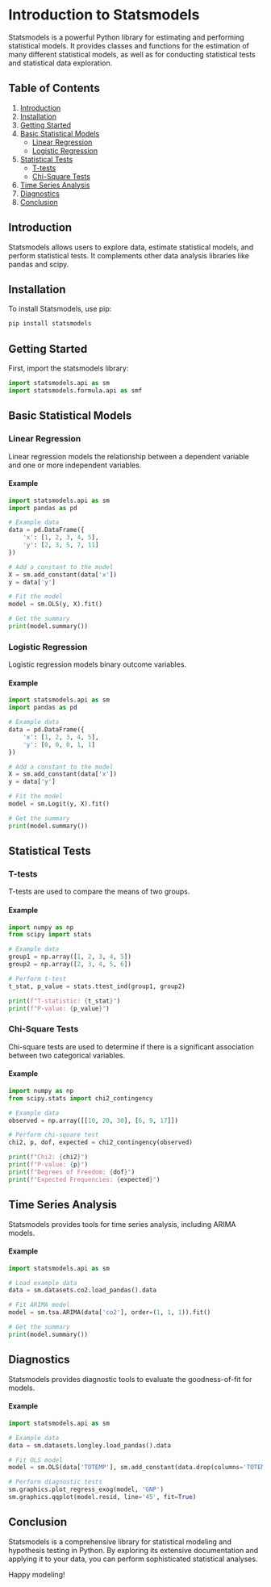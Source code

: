 
# Introduction to Statsmodels

Statsmodels is a powerful Python library for estimating and performing statistical models. It provides classes and functions for the estimation of many different statistical models, as well as for conducting statistical tests and statistical data exploration.

## Table of Contents
1. [Introduction](#introduction)
2. [Installation](#installation)
3. [Getting Started](#getting-started)
4. [Basic Statistical Models](#basic-statistical-models)
   - [Linear Regression](#linear-regression)
   - [Logistic Regression](#logistic-regression)
5. [Statistical Tests](#statistical-tests)
   - [T-tests](#t-tests)
   - [Chi-Square Tests](#chi-square-tests)
6. [Time Series Analysis](#time-series-analysis)
7. [Diagnostics](#diagnostics)
8. [Conclusion](#conclusion)

## Introduction

Statsmodels allows users to explore data, estimate statistical models, and perform statistical tests. It complements other data analysis libraries like pandas and scipy.

## Installation

To install Statsmodels, use pip:

```sh
pip install statsmodels
```

## Getting Started

First, import the statsmodels library:

```python
import statsmodels.api as sm
import statsmodels.formula.api as smf
```

## Basic Statistical Models

### Linear Regression

Linear regression models the relationship between a dependent variable and one or more independent variables.

#### Example

```python
import statsmodels.api as sm
import pandas as pd

# Example data
data = pd.DataFrame({
    'x': [1, 2, 3, 4, 5],
    'y': [2, 3, 5, 7, 11]
})

# Add a constant to the model
X = sm.add_constant(data['x'])
y = data['y']

# Fit the model
model = sm.OLS(y, X).fit()

# Get the summary
print(model.summary())
```

### Logistic Regression

Logistic regression models binary outcome variables.

#### Example

```python
import statsmodels.api as sm
import pandas as pd

# Example data
data = pd.DataFrame({
    'x': [1, 2, 3, 4, 5],
    'y': [0, 0, 0, 1, 1]
})

# Add a constant to the model
X = sm.add_constant(data['x'])
y = data['y']

# Fit the model
model = sm.Logit(y, X).fit()

# Get the summary
print(model.summary())
```

## Statistical Tests

### T-tests

T-tests are used to compare the means of two groups.

#### Example

```python
import numpy as np
from scipy import stats

# Example data
group1 = np.array([1, 2, 3, 4, 5])
group2 = np.array([2, 3, 4, 5, 6])

# Perform t-test
t_stat, p_value = stats.ttest_ind(group1, group2)

print(f"T-statistic: {t_stat}")
print(f"P-value: {p_value}")
```

### Chi-Square Tests

Chi-square tests are used to determine if there is a significant association between two categorical variables.

#### Example

```python
import numpy as np
from scipy.stats import chi2_contingency

# Example data
observed = np.array([[10, 20, 30], [6, 9, 17]])

# Perform chi-square test
chi2, p, dof, expected = chi2_contingency(observed)

print(f"Chi2: {chi2}")
print(f"P-value: {p}")
print(f"Degrees of Freedom: {dof}")
print(f"Expected Frequencies: {expected}")
```

## Time Series Analysis

Statsmodels provides tools for time series analysis, including ARIMA models.

#### Example

```python
import statsmodels.api as sm

# Load example data
data = sm.datasets.co2.load_pandas().data

# Fit ARIMA model
model = sm.tsa.ARIMA(data['co2'], order=(1, 1, 1)).fit()

# Get the summary
print(model.summary())
```

## Diagnostics

Statsmodels provides diagnostic tools to evaluate the goodness-of-fit for models.

#### Example

```python
import statsmodels.api as sm

# Example data
data = sm.datasets.longley.load_pandas().data

# Fit OLS model
model = sm.OLS(data['TOTEMP'], sm.add_constant(data.drop(columns='TOTEMP'))).fit()

# Perform diagnostic tests
sm.graphics.plot_regress_exog(model, 'GNP')
sm.graphics.qqplot(model.resid, line='45', fit=True)
```

## Conclusion

Statsmodels is a comprehensive library for statistical modeling and hypothesis testing in Python. By exploring its extensive documentation and applying it to your data, you can perform sophisticated statistical analyses.


Happy modeling!